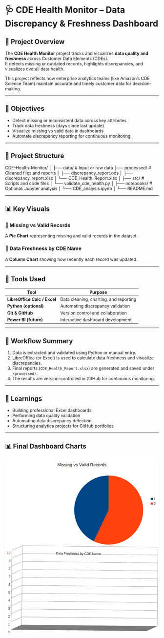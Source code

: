 # 🩺 CDE Health Monitor – Data Discrepancy & Freshness Dashboard

## 📘 Project Overview
The **CDE Health Monitor** project tracks and visualizes **data quality and freshness** across Customer Data Elements (CDEs).  
It detects missing or outdated records, highlights discrepancies, and visualizes overall data health.

This project reflects how enterprise analytics teams (like Amazon’s CDE Science Team) maintain accurate and timely customer data for decision-making.

---

## 🎯 Objectives
- Detect missing or inconsistent data across key attributes  
- Track data freshness (days since last update)  
- Visualize missing vs valid data in dashboards  
- Automate discrepancy reporting for continuous monitoring  

---

## 🧩 Project Structure
CDE-Health-Monitor/
│
├── data/ # Input or raw data
├── processed/ # Cleaned files and reports
│ ├── discrepancy_report.ods
│ ├── discrepancy_report.xlsx
│ └── CDE_Health_Report.xlsx
│
├── src/ # Scripts and code files
│ └── validate_cde_health.py
│
├── notebooks/ # Optional: Jupyter analysis
│ └── CDE_analysis.ipynb
│
└── README.md

---

## 📊 Key Visuals

### 🔹 Missing vs Valid Records
A **Pie Chart** representing missing and valid records in the dataset.

### 🔹 Data Freshness by CDE Name
A **Column Chart** showing how recently each record was updated.

---

## 🧠 Tools Used
| Tool | Purpose |
|------|----------|
| **LibreOffice Calc / Excel** | Data cleaning, charting, and reporting |
| **Python (optional)** | Automating discrepancy validation |
| **Git & GitHub** | Version control and collaboration |
| **Power BI (future)** | Interactive dashboard development |

---

## 🧩 Workflow Summary
1. Data is extracted and validated using Python or manual entry.  
2. LibreOffice (or Excel) is used to calculate data freshness and visualize discrepancies.  
3. Final reports (`CDE_Health_Report.xlsx`) are generated and saved under `/processed/`.  
4. The results are version-controlled in GitHub for continuous monitoring.

---

## 🧠 Learnings
- Building professional Excel dashboards  
- Performing data quality validation  
- Automating data discrepancy detection  
- Structuring analytics projects for GitHub portfolios
- ---

## 📊 Final Dashboard Charts
![Missing vs Valid](Missing_vs_Valid.png)
![Freshness by CDE](Freshness_by_CDE.png)






